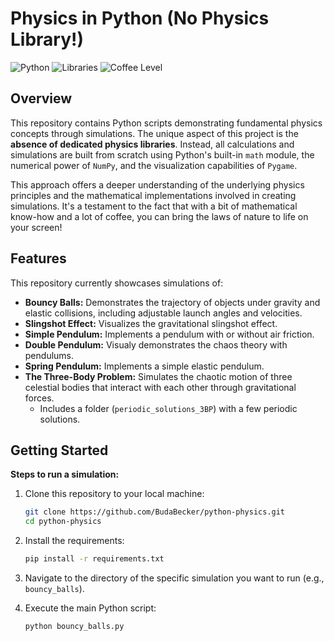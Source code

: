 # Physics in Python (No Physics Library!)

![Python](https://img.shields.io/badge/Python-3.x-blue.svg)
![Libraries](https://img.shields.io/badge/Libraries-Math%2C%20NumPy%2C%20Pygame-orange.svg)
![Coffee Level](https://img.shields.io/badge/Coffee-A%20Lot-brown.svg)

## Overview

This repository contains Python scripts demonstrating fundamental physics concepts through simulations. The unique aspect of this project is the **absence of dedicated physics libraries**. Instead, all calculations and simulations are built from scratch using Python's built-in `math` module, the numerical power of `NumPy`, and the visualization capabilities of `Pygame`.

This approach offers a deeper understanding of the underlying physics principles and the mathematical implementations involved in creating simulations. It's a testament to the fact that with a bit of mathematical know-how and a lot of coffee, you can bring the laws of nature to life on your screen!

## Features

This repository currently showcases simulations of:

* **Bouncy Balls:** Demonstrates the trajectory of objects under gravity and elastic collisions, including adjustable launch angles and velocities.
* **Slingshot Effect:** Visualizes the gravitational slingshot effect.
* **Simple Pendulum:** Implements a pendulum with or without air friction.
* **Double Pendulum:** Visualy demonstrates the chaos theory with pendulums.
* **Spring Pendulum:** Implements a simple elastic pendulum.
* **The Three-Body Problem:** Simulates the chaotic motion of three celestial bodies that interact with each other through gravitational forces.
    * Includes a folder (`periodic_solutions_3BP`) with a few periodic solutions.

## Getting Started

**Steps to run a simulation:**

1.  Clone this repository to your local machine:
    ```bash
    git clone https://github.com/BudaBecker/python-physics.git
    cd python-physics
    ```
2.  Install the requirements:
    ```bash
    pip install -r requirements.txt
    ```
2.  Navigate to the directory of the specific simulation you want to run (e.g., `bouncy_balls`).

3.  Execute the main Python script:
    ```bash
    python bouncy_balls.py
    ```
